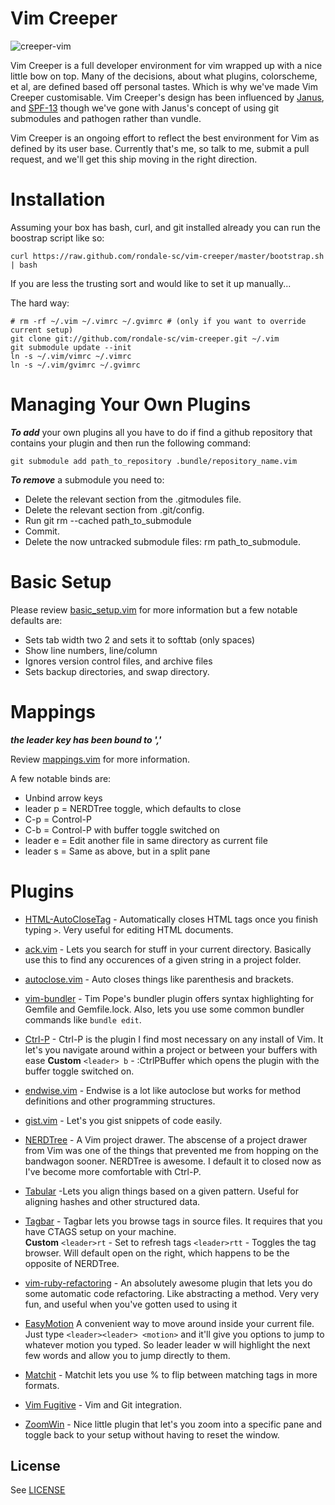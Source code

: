 Vim Creeper
==========

![creeper-vim](https://raw.github.com/rondale-sc/vim-creeper/master/images/vim-creeper.png)

Vim Creeper is a full developer environment for vim wrapped up with a nice little bow on top.  Many of the decisions, about what plugins, colorscheme, et al, are defined based off personal tastes.  Which is why we've made Vim Creeper customisable.  Vim Creeper's design has been influenced by [Janus](https://github.com/carlhuda/janus), and [SPF-13](https://github.com/spf13/spf13-vim) though we've gone with Janus's concept of using git submodules and pathogen rather than vundle.

Vim Creeper is an ongoing effort to reflect the best environment for Vim as defined by its user base.  Currently that's me, so talk to me, submit a pull request, and we'll get this ship moving in the right direction.


# Installation
Assuming your box has bash, curl, and git installed already you can run the boostrap script like so:

```
curl https://raw.github.com/rondale-sc/vim-creeper/master/bootstrap.sh | bash
```
If you are less the trusting sort and would like to set it up manually...

The hard way:

```
# rm -rf ~/.vim ~/.vimrc ~/.gvimrc # (only if you want to override current setup)
git clone git://github.com/rondale-sc/vim-creeper.git ~/.vim
git submodule update --init
ln -s ~/.vim/vimrc ~/.vimrc
ln -s ~/.vim/gvimrc ~/.gvimrc
```
# Managing Your Own Plugins

***To add*** your own plugins all you have to do if find a github repository that contains your plugin and then run the following command:

```
git submodule add path_to_repository .bundle/repository_name.vim
```

***To remove*** a submodule you need to:

- Delete the relevant section from the .gitmodules file.
- Delete the relevant section from .git/config.
- Run git rm --cached path\_to\_submodule 
- Commit.
- Delete the now untracked submodule files: rm path\_to\_submodule.

# Basic Setup

Please review [basic_setup.vim](https://github.com/rondale-sc/vim-creeper/blob/master/basic_setup.viml) for more information but a few notable defaults are:

- Sets tab width two 2 and sets it to softtab (only spaces) 
- Show line numbers, line/column
- Ignores version control files, and archive files 
- Sets backup directories, and swap directory.

# Mappings
***the leader key has been bound to ','***

Review [mappings.vim](https://github.com/rondale-sc/vim-creeper/blob/master/mappings.vim) for more information.  

A few notable binds are:

- Unbind arrow keys
- leader p = NERDTree toggle, which defaults to close
- C-p = Control-P
- C-b = Control-P with buffer toggle switched on
- leader e = Edit another file in same directory as current file
- leader s = Same as above, but in a split pane

# Plugins 

- [HTML-AutoCloseTag](https://github.com/vim-scripts/HTML-AutoCloseTag) - Automatically closes HTML tags once you finish typing `>`.  Very useful for editing HTML documents.

- [ack.vim](https://github.com/mileszs/ack.vim) - Lets you search for stuff in your current directory.  Basically use this to find any occurences of a given string in a project folder.

- [autoclose.vim](https://github.com/Townk/vim-autoclose) - Auto  closes things like parenthesis and brackets.  

- [vim-bundler](https://github.com/tpope/vim-bundler) - Tim Pope's bundler plugin offers syntax highlighting for Gemfile and Gemfile.lock.  Also, lets you use some common bundler commands like `bundle edit`.
                 
- [Ctrl-P](https://github.com/kien/ctrlp.vim) - Ctrl-P is the plugin I find most necessary on any install of Vim.  It let's you navigate around within a project or between your buffers with ease
  **Custom** 
  `<leader> b` - :CtrlPBuffer which opens the plugin with the buffer toggle switched on.
                 
- [endwise.vim](https://github.com/tpope/vim-endwise.git) - Endwise is a lot like autoclose but works for method definitions and other programming structures.

- [gist.vim](https://github.com/mattn/gist-vim) - Let's you gist snippets of code easily. 

- [NERDTree](https://github.com/scrooloose/nerdtree) - A Vim project drawer.  The abscense of a project drawer from Vim was one of the things that prevented me from hopping on the bandwagon sooner.  NERDTree is awesome.  I default it to closed now as I've become more comfortable with Ctrl-P.

- [Tabular](https://github.com/godlygeek/tabular) -Lets you align things based on a given pattern.  Useful for aligning hashes and other structured data.

- [Tagbar](https://github.com/majutsushi/tagbar) - Tagbar lets you browse tags in source files.  It requires that you have CTAGS setup on your machine.  
  **Custom** 
  `<leader>rt` - Set to refresh tags
  `<leader>rtt` - Toggles the tag browser.  Will default open on the right, which happens to be the opposite of NERDTree.  

- [vim-ruby-refactoring](https://github.com/ecomba/vim-ruby-refactoring) - An absolutely awesome plugin that lets you do some automatic code refactoring.  Like abstracting a method.  Very very fun, and useful when you've gotten used to using it

- [EasyMotion](https://github.com/Lokaltog/vim-easymotion) A convenient way to move around inside your current file.  Just type `<leader><leader> <motion>` and it'll give you options to jump to whatever motion you typed.  So leader leader w will highlight the next few words and allow you to jump directly to them.

- [Matchit](https://github.com/tsaleh/vim-matchit) - Matchit lets you use % to flip between matching tags in more formats.  

- [Vim Fugitive](https://github.com/tpope/vim-fugitive) - Vim and Git integration.

- [ZoomWin](https://github.com/vim-scripts/ZoomWin) - Nice little plugin that let's you zoom into a specific pane and toggle back to your setup without having to reset the window.
## License

See [LICENSE](https://github.com/rondale-sc/vim-creeper/blob/master/LICENSE)

